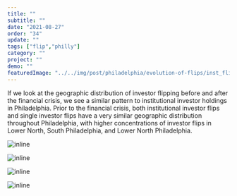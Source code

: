 ```yaml
---
title: "" 
subtitle: ""
date: "2021-08-27"
order: "34"
update: ""
tags: ["flip","philly"]
category: ""
project: ""
demo: ""
featuredImage: "../../img/post/philadelphia/evolution-of-flips/inst_flips_morans_05_06.png"
---
```


If we look at the geographic distribution of investor flipping before and after the financial crisis, we see a similar pattern to institutional investor holdings in Philadelphia. Prior to the financial crisis, both institutional investor flips and single investor flips have a very similar geographic distribution throughout Philadelphia, with higher concentrations of investor flips in Lower North, South Philadelphia, and Lower North Philadelphia.

![inline]("/../../img/post/philadelphia/evolution-of-flips/inst_flips_morans_05_06.png")

![inline]("/../../img/post/philadelphia/evolution-of-flips/inst_flips_philadelphia_morans_legend.png")

![inline]("/../../img/post/philadelphia/evolution-of-flips/non_inst_flips_morans_05_06.png")

![inline]("/../../img/post/philadelphia/evolution-of-flips/non_inst_flips_philadelphia_morans_legend.png")
